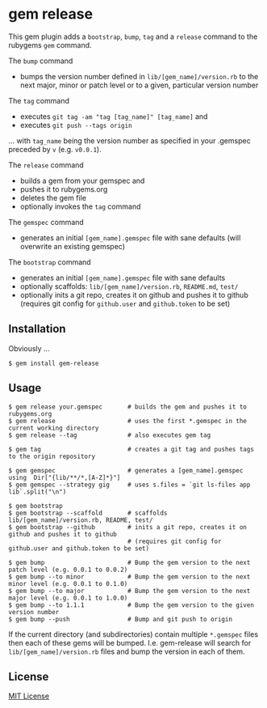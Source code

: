 # gem release

This gem plugin adds a `bootstrap`, `bump`, `tag` and a `release` command to the rubygems `gem` command.

The `bump` command

 * bumps the version number defined in `lib/[gem_name]/version.rb` to the next major, minor or patch level or to a given, particular version number

The `tag` command

 * executes `git tag -am "tag [tag_name]" [tag_name]` and
 * executes `git push --tags origin`

... with `tag_name` being the version number as specified in your .gemspec preceded  by `v` (e.g. `v0.0.1`).

The `release` command

 * builds a gem from your gemspec and
 * pushes it to rubygems.org
 * deletes the gem file
 * optionally invokes the `tag` command

The `gemspec` command

 * generates an initial `[gem_name].gemspec` file with sane defaults (will overwrite an existing gemspec)

The `bootstrap` command

 * generates an initial `[gem_name].gemspec` file with sane defaults
 * optionally scaffolds: `lib/[gem_name]/version.rb`, `README.md`, `test/`
 * optionally inits a git repo, creates it on github and pushes it to github (requires git config for `github.user` and `github.token` to be set)

## Installation

Obviously ...

    $ gem install gem-release

## Usage

    $ gem release your.gemspec       # builds the gem and pushes it to rubygems.org
    $ gem release                    # uses the first *.gemspec in the current working directory
    $ gem release --tag              # also executes gem tag

    $ gem tag                        # creates a git tag and pushes tags to the origin repository

    $ gem gemspec                    # generates a [gem_name].gemspec using  Dir["{lib/**/*,[A-Z]*}"]
    $ gem gemspec --strategy gig     # uses s.files = `git ls-files app lib`.split("\n")

    $ gem bootstrap
    $ gem bootstrap --scaffold       # scaffolds lib/[gem_name]/version.rb, README, test/
    $ gem bootstrap --github         # inits a git repo, creates it on github and pushes it to github
                                     # (requires git config for github.user and github.token to be set)

    $ gem bump                       # Bump the gem version to the next patch level (e.g. 0.0.1 to 0.0.2)
    $ gem bump --to minor            # Bump the gem version to the next minor level (e.g. 0.0.1 to 0.1.0)
    $ gem bump --to major            # Bump the gem version to the next major level (e.g. 0.0.1 to 1.0.0)
    $ gem bump --to 1.1.1            # Bump the gem version to the given version number
    $ gem bump --push                # Bump and git push to origin

If the current directory (and subdirectories) contain multiple `*.gemspec` files then each of these gems will be bumped. I.e. gem-release
will search for `lib/[gem_name]/version.rb` files and bump the version in each of them.

## License

[MIT License](https://github.com/svenfuchs/gem-release/blob/master/MIT-LICENSE)

